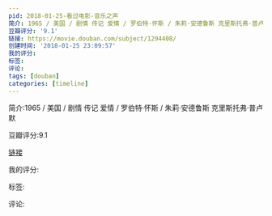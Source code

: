 ```yaml
---
pid: 2018-01-25-看过电影-音乐之声
简介: 1965 / 美国 / 剧情 传记 爱情 / 罗伯特·怀斯 / 朱莉·安德鲁斯 克里斯托弗·普卢默
豆瓣评分: '9.1'
链接: https://movie.douban.com/subject/1294408/
创建时间: '2018-01-25 23:09:57'
我的评分:
标签:
评论:
tags: [douban]
categories: [timeline]
---
```

简介:1965 / 美国 / 剧情 传记 爱情 / 罗伯特·怀斯 / 朱莉·安德鲁斯 克里斯托弗·普卢默

豆瓣评分:9.1

[链接](https://movie.douban.com/subject/1294408/)

我的评分:

标签:

评论:

